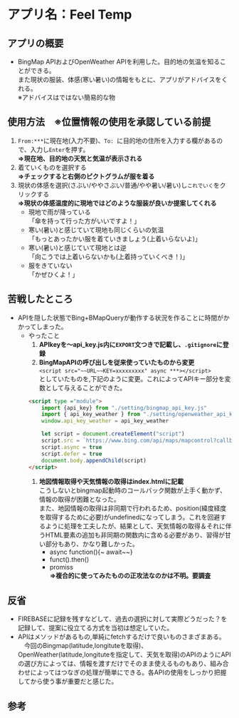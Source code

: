 # アプリ名：Feel Temp
## アプリの概要
- BingMap APIおよびOpenWeather APIを利用した。目的地の気温を知ることができる。<br>また現状の服装、体感(寒い暑い)の情報をもとに、アプリがアドバイスをくれる。<br>※アドバイスはではない簡易的な物

## 使用方法　※位置情報の使用を承認している前提
1.  `From:***`に現在地(入力不要)、`To: `に目的地の住所を入力する欄があるので、入力し`Enter`を押す。<br>
**⇒現在地、目的地の天気と気温が表示される**
1.  着ていくものを選択する<br>
**⇒チェックすると右側のピクトグラムが服を着る**
1.  現状の体感を選択(さぶい/ややさぶい/普通/やや暑い/暑い)し`これでいく`をクリックする<br>
**⇒現状の体感温度的に現地ではどのような服装が良いか提案してくれる**
    - 現地で雨が降っている<br> 「傘を持って行った方がいいですよ！」 
    - 寒い(暑い)と感じていて現地も同じくらいの気温<br> 「もっとあったかい服を着ていきましょう(上着いらないよ)」
    - 寒い(暑い)と感じていて現地とは逆<br> 「向こうでは上着いらないかも(上着持っていくべき！)」
    - 服をきていない<br> 「かぜひくよ！」

## 苦戦したところ
 - APIを隠した状態でBing+BMapQueryが動作する状況を作ることに時間がかかってしまった。
    - やったこと<br>
        1. **APIkeyを～api_key.js内に`EXPORT`文つきで記載し、`.gitignore`に登録**
        1. **BingMapAPIの呼び出しを従来使っていたものから変更**<br>
            `<script src="~~URL~~KEY=xxxxxxxxx" async ***></script>` <br>
        としていたものを,下記のように変更。これによってAPIキー部分を変数として与えることができた。<br>
        ```html
        <script type ="module"> 
            import {api_key} from "./setting/bingmap_api_key.js"
            import { api_key_weather } from "./setting/openweather_api_key.js"
            window.api_key_weather = api_key_weather

            let script = document.createElement("script")
            script.src = `https://www.bing.com/api/maps/mapcontrol?callback=GetMap&key=${api_key}`
            script.async = true
            script.defer = true
            document.body.appendChild(script)
        </script>
        ```
        1. **地図情報取得や天気情報の取得はindex.htmlに記載**<br>
            こうしないとbingmap起動時のコールバック関数が上手く動かず、情報の取得が困難となった。<br>また、地図情報の取得は非同期で行われるため、position(緯度経度を取得するために必要)がundefinedになってしまう。これを回避するように処理を工夫したが、結果として、天気情報の取得＆それに伴うHTML要素の追加も非同期の関数内に含める必要があり、習得が甘い部分もあり、かなり難しかった。<br>
            - async function(){~ await~~}
            - funct().then()
            - promiss<br>
            **⇒複合的に使ってみたものの正攻法なのかは不明。要調査**
## 反省
- FIREBASEに記録を残すなどして、過去の選択に対して実際どうだった？を記録して、提案に役立てる方式を当初は想定していた。
- APIはメソッドがあるもの,単純にfetchするだけで良いものさまざまある。
　今回のBingmap(latitude,longituteを取得)、OpenWeather(latitude,longituteを指定して、天気を取得)のAPIのようにAPIの選び方によっては、情報を渡すだけでそのまま使えるものもあり、組み合わせによってはつなぎの処理が簡単にできる。各APIの使用をしっかり把握してから使う事が重要だと感じた。
## 参考


